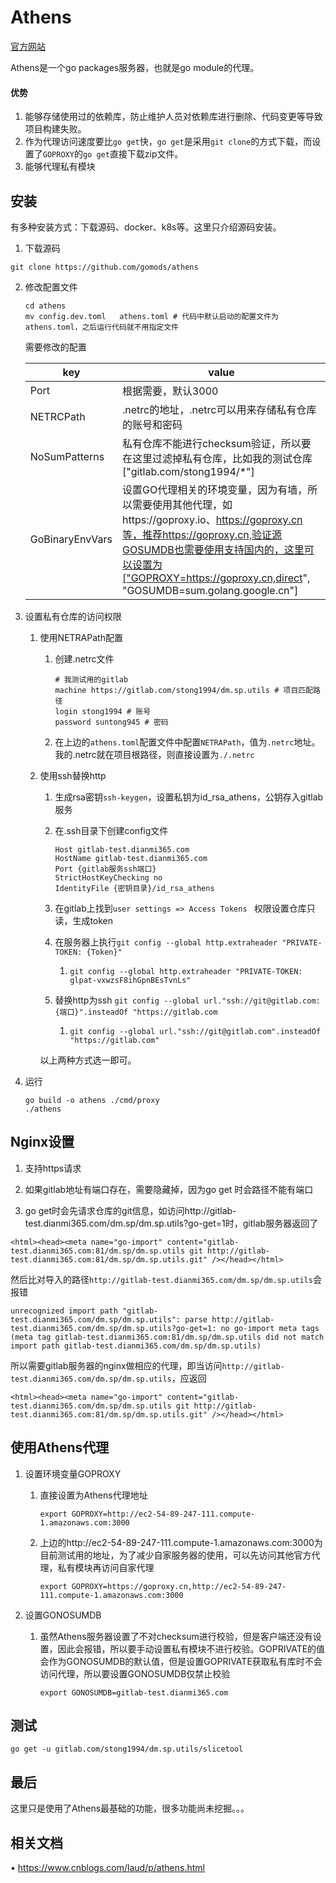 # Athens

[官方网站](https://docs.gomods.io/)

Athens是一个go packages服务器，也就是go module的代理。

#### 优势

1. 能够存储使用过的依赖库，防止维护人员对依赖库进行删除、代码变更等导致项目构建失败。
2. 作为代理访问速度要比`go get`快，`go get`是采用`git clone`的方式下载，而设置了`GOPROXY`的`go get`直接下载zip文件。
3. 能够代理私有模块

## 安装

有多种安装方式：下载源码、docker、k8s等。这里只介绍源码安装。

1. 下载源码

```
git clone https://github.com/gomods/athens
```

2. 修改配置文件

   ```
   cd athens
   mv config.dev.toml	athens.toml # 代码中默认启动的配置文件为athens.toml，之后运行代码就不用指定文件
   ```

   需要修改的配置

   | key             | value                                                        |
   | --------------- | ------------------------------------------------------------ |
   | Port            | 根据需要，默认3000                                           |
   | NETRCPath       | .netrc的地址，.netrc可以用来存储私有仓库的账号和密码         |
   | NoSumPatterns   | 私有仓库不能进行checksum验证，所以要在这里过滤掉私有仓库，比如我的测试仓库["gitlab.com/stong1994/*"] |
   | GoBinaryEnvVars | 设置GO代理相关的环境变量，因为有墙，所以需要使用其他代理，如https://goproxy.io、https://goproxy.cn等，推荐https://goproxy.cn,验证源GOSUMDB也需要使用支持国内的，这里可以设置为["GOPROXY=https://goproxy.cn,direct", "GOSUMDB=sum.golang.google.cn"] |

3. 设置私有仓库的访问权限

   1. 使用NETRAPath配置

      1. 创建.netrc文件

         ```
         # 我测试用的gitlab
         machine https://gitlab.com/stong1994/dm.sp.utils # 项目匹配路径
         login stong1994 # 账号
         password suntong945 # 密码
         ```

      2. 在上边的`athens.toml`配置文件中配置`NETRAPath`，值为`.netrc`地址。我的.netrc就在项目根路径，则直接设置为`./.netrc`

   2. 使用ssh替换http

      1. 生成rsa密钥`ssh-keygen`，设置私钥为id_rsa_athens，公钥存入gitlab服务

      2. 在.ssh目录下创建config文件

         ```shell
         Host gitlab-test.dianmi365.com
         HostName gitlab-test.dianmi365.com
         Port {gitlab服务ssh端口}
         StrictHostKeyChecking no
         IdentityFile {密钥目录}/id_rsa_athens
         ```

      3. 在gitlab上找到`user settings => Access Tokens ` 权限设置仓库只读，生成token

      4. 在服务器上执行`git config --global http.extraheader "PRIVATE-TOKEN: {Token}"`

         1. `git config --global http.extraheader "PRIVATE-TOKEN: glpat-vxwzsF8ihGpnBEsTvnLs"`

      5. 替换http为ssh `git config --global url."ssh://git@gitlab.com:{端口}".insteadOf "https://gitlab.com`
      
         1. `git config --global url."ssh://git@gitlab.com".insteadOf "https://gitlab.com"`
      
      以上两种方式选一即可。

3. 运行

   ```
   go build -o athens ./cmd/proxy
   ./athens
   ```

## Nginx设置

1. 支持https请求

2. 如果gitlab地址有端口存在，需要隐藏掉，因为go get 时会路径不能有端口

3. go get时会先请求仓库的git信息，如访问http://gitlab-test.dianmi365.com/dm.sp/dm.sp.utils?go-get=1时，gitlab服务器返回了

```
<html><head><meta name="go-import" content="gitlab-test.dianmi365.com:81/dm.sp/dm.sp.utils git http://gitlab-test.dianmi365.com:81/dm.sp/dm.sp.utils.git" /></head></html>
```

然后比对导入的路径`http://gitlab-test.dianmi365.com/dm.sp/dm.sp.utils`会报错

```
unrecognized import path "gitlab-test.dianmi365.com/dm.sp/dm.sp.utils": parse http://gitlab-test.dianmi365.com/dm.sp/dm.sp.utils?go-get=1: no go-import meta tags (meta tag gitlab-test.dianmi365.com:81/dm.sp/dm.sp.utils did not match import path gitlab-test.dianmi365.com/dm.sp/dm.sp.utils)
```

所以需要gitlab服务器的nginx做相应的代理，即当访问`http://gitlab-test.dianmi365.com/dm.sp/dm.sp.utils`，应返回

```
<html><head><meta name="go-import" content="gitlab-test.dianmi365.com/dm.sp/dm.sp.utils git http://gitlab-test.dianmi365.com:81/dm.sp/dm.sp.utils.git" /></head></html>
```



## 使用Athens代理

1. 设置环境变量GOPROXY

   1. 直接设置为Athens代理地址

      ```
      export GOPROXY=http://ec2-54-89-247-111.compute-1.amazonaws.com:3000
      ```

   2. 上边的http://ec2-54-89-247-111.compute-1.amazonaws.com:3000为目前测试用的地址，为了减少自家服务器的使用，可以先访问其他官方代理，私有模块再访问自家代理

      ```
      export GOPROXY=https://goproxy.cn,http://ec2-54-89-247-111.compute-1.amazonaws.com:3000
      ```

2. 设置GONOSUMDB

   1. 虽然Athens服务器设置了不对checksum进行校验，但是客户端还没有设置，因此会报错，所以要手动设置私有模块不进行校验。GOPRIVATE的值会作为GONOSUMDB的默认值，但是设置GOPRIVATE获取私有库时不会访问代理，所以要设置GONOSUMDB仅禁止校验

      ```
      export GONOSUMDB=gitlab-test.dianmi365.com
      ```



## 测试

```
go get -u gitlab.com/stong1994/dm.sp.utils/slicetool
```

## 最后

这里只是使用了Athens最基础的功能，很多功能尚未挖掘。。。

## 相关文档

• https://www.cnblogs.com/laud/p/athens.html